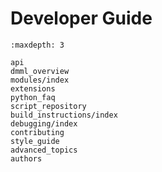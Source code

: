 # Developer Guide

```{toctree}
:maxdepth: 3

api
dmml_overview
modules/index
extensions
python_faq
script_repository
build_instructions/index
debugging/index
contributing
style_guide
advanced_topics
authors
```

